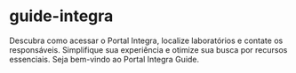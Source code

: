 # guide-integra
 Descubra como acessar o Portal Integra, localize laboratórios e contate os responsáveis. Simplifique sua experiência e otimize sua busca por recursos essenciais. Seja bem-vindo ao Portal Integra Guide.
